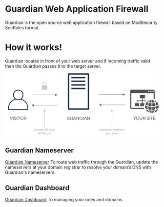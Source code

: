 # Guardian Web Application Firewall
Guardian is the open source web application firewall based on ModSecurity SecRules format. 

# How it works!
Guardian locates in front of your web server and if incoming traffic valid then the Guardian passes it to the target server.

![Diagram](images/guardian.png)

## Guardian Nameserver
[Guardian Nameserver](https://github.com/asalih/guardian_ns) To route web traffic through the Guardian, update the nameservers at your domain registrar to resolve your domain’s DNS with Guardian's nameservers.

## Guardian Dashboard
[Guardian Dashboard](https://github.com/asalih/GuardianUI) To managing your rules and domains.